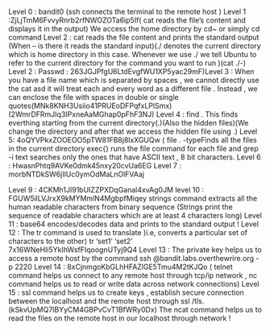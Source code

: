 Level 0 : bandit0 (ssh connects the terminal to the remote host )
Level 1 :ZjLjTmM6FvvyRnrb2rfNWOZOTa6ip5If( cat reads the file’s content and displays it in the output)
We access the home directory by cd~ or simply cd command 
Level 2 : cat reads the file content and prints the standard output (When – is there it reads the standard input)(./ denotes the  current directory which is home directory in this case. Whenever we use ./ we tell Ubuntu to refer to the current directory for the command you want to run )(cat ./-)
Level 2 : Passwd : 263JGJPfgU6LtdEvgfWU1XP5yac29mF)Level 3 : When you have a file name which is separated by spaces , we cannot directly use the cat asd it will treat each and every word as a different file . Instead , we can enclose the file with spaces in double or single quotes(MNk8KNH3Usiio41PRUEoDFPqfxLPlSmx)(2WmrDFRmJIq3IPxneAaMGhap0pFhF3NJ)
Level 4 : find .  This finds everthing starting from the current directory(.)(Also the hidden files)(We change the directory and after that we access the hidden file using .)
Level 5:  4oQYVPkxZOOEOO5pTW81FB8j8lxXGUQw ( file .  -typeFinds all the files in the current directory  exec{} runs the file command for each file and grep -i text searches only the ones that have ASCII text , 8 bit characters.
Level 6 : HwasnPhtq9AVKe0dmk45nxy20cvUa6EG
Level 7 : morbNTDkSW6jIlUc0ymOdMaLnOlFVAaj

Level 9 : 4CKMh1JI91bUIZZPXDqGanal4xvAg0JM
level  10 : FGUW5ilLVJrxX9kMYMmlN4MgbpfMiqey strings command extracts all the human readable characters from binary sequence (Strings print the sequence of readable characters which are at least 4 characters long)
Level 11 : base64 encodes/decodes data and prints to the standard output !
Level 12 : The tr command is used to translate )i.e, converts a particular set of characters to the other) tr ‘set1’ ‘set2’ 7x16WNeHIi5YkIhWsfFIqoognUTyj9Q4
Level 13 : The private key helps us to access a remote host by the command ssh <key> <hostname>@bandit.labs.overthewrire.org -p 2220 
Level 14 : 8xCjnmgoKbGLhHFAZlGE5Tmu4M2tKJQo ( telnet command helps us connect to any remote host through tcp/ip network , nc command helps us to read or write data across network connections)
Level 15 : ssl command helps us to create keys  , establish secure connection between the localhost and the remote host through ssl /tls. (kSkvUpMQ7lBYyCM4GBPvCvT1BfWRy0Dx) The ncat command helps us to read the files on the remote host in our localhost through network !


